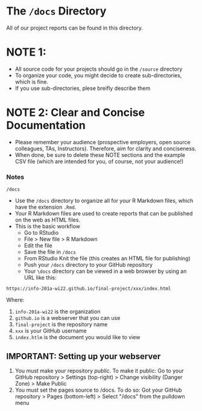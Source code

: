 
# The `/docs` Directory

All of our project reports can be found in this directory.  




# NOTE 1: 
* All source code for your projects should go in the `/source` directory
* To organize your code, you might decide to create sub-directories, which is fine.
* If you use sub-directories, plese breifly describe them

# NOTE 2:  Clear and Concise Documentation
* Please remember your audience (prospective employers, open source colleagues, TAs, Instructors). Therefore, 
aim for clarity and conciseness.
* When done, be sure to delete these NOTE sections and the example CSV file (which are intended for you, of course, not your audience!)



### Notes 
`/docs`

* Use the `/docs` directory to organize all for your R Markdown files, which have the extension `.Rmd`.
* Your R Markdown files are used to create reports that can be published on the web as HTML files.
* This is the basic workflow 
  - Go to RStudio
  - File > New file > R Markdown
  - Edit the file 
  - Save the file in `/docs`
  - From RStudio Knit the file (this creates an HTML file for publishing)
  - Push your `/docs` directory to your GitHub repository
  - Your `\docs` directory can be viewed in a web browser by using an URL like this: 

`https://info-201a-wi22.github.io/final-project/xxx/index.html`

Where: 
1. `info-201a-wi22`    is the organization 
1. `github.io`         is a webserver that you can use
1. `final-project`     is the repository name 
1. `xxx`               is your GitHub username 
1. `index.htlm`        is the document you would like to view

## IMPORTANT: Setting up your webserver 
1. You must make your repository *public*. To make it public: Go to your GitHub repository > Settings (top-right) > Change visibility (Danger Zone) > Make Public
1. You must set the pages source to /docs. To do so: Got your GitHub repository > Pages (bottom-left) > Select "/docs" from the pulldown menu





